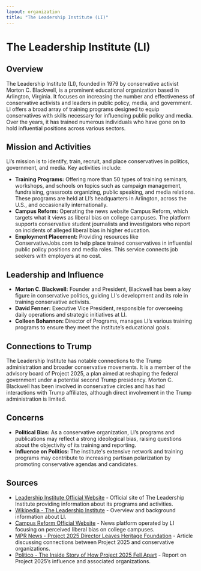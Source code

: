 ```yaml
---
layout: organization
title: "The Leadership Institute (LI)"
---
```


# The Leadership Institute (LI)

## Overview
The Leadership Institute (LI), founded in 1979 by conservative activist Morton C. Blackwell, is a prominent educational organization based in Arlington, Virginia. It focuses on increasing the number and effectiveness of conservative activists and leaders in public policy, media, and government. LI offers a broad array of training programs designed to equip conservatives with skills necessary for influencing public policy and media. Over the years, it has trained numerous individuals who have gone on to hold influential positions across various sectors.

## Mission and Activities
LI’s mission is to identify, train, recruit, and place conservatives in politics, government, and media. Key activities include:
- **Training Programs:** Offering more than 50 types of training seminars, workshops, and schools on topics such as campaign management, fundraising, grassroots organizing, public speaking, and media relations. These programs are held at LI’s headquarters in Arlington, across the U.S., and occasionally internationally.
- **Campus Reform:** Operating the news website Campus Reform, which targets what it views as liberal bias on college campuses. The platform supports conservative student journalists and investigators who report on incidents of alleged liberal bias in higher education.
- **Employment Placement:** Providing resources like ConservativeJobs.com to help place trained conservatives in influential public policy positions and media roles. This service connects job seekers with employers at no cost.

## Leadership and Influence
- **Morton C. Blackwell:** Founder and President, Blackwell has been a key figure in conservative politics, guiding LI's development and its role in training conservative activists.
- **David Fenner:** Executive Vice President, responsible for overseeing daily operations and strategic initiatives at LI.
- **Colleen Bohannon:** Director of Programs, manages LI’s various training programs to ensure they meet the institute’s educational goals.

## Connections to Trump
The Leadership Institute has notable connections to the Trump administration and broader conservative movements. It is a member of the advisory board of Project 2025, a plan aimed at reshaping the federal government under a potential second Trump presidency. Morton C. Blackwell has been involved in conservative circles and has had interactions with Trump affiliates, although direct involvement in the Trump administration is limited.

## Concerns
- **Political Bias:** As a conservative organization, LI’s programs and publications may reflect a strong ideological bias, raising questions about the objectivity of its training and reporting.
- **Influence on Politics:** The institute's extensive network and training programs may contribute to increasing partisan polarization by promoting conservative agendas and candidates.

## Sources
- [Leadership Institute Official Website](https://www.leadershipinstitute.org) - Official site of The Leadership Institute providing information about its programs and activities.
- [Wikipedia - The Leadership Institute](https://en.wikipedia.org/wiki/The_Leadership_Institute) - Overview and background information about LI.
- [Campus Reform Official Website](https://www.campusreform.org) - News platform operated by LI focusing on perceived liberal bias on college campuses.
- [MPR News - Project 2025 Director Leaves Heritage Foundation](https://www.mprnews.org/story/2024/07/30/project-2025-director-leaves-heritage-foundation-after-democratic-attacks-and-trump-criticism) - Article discussing connections between Project 2025 and conservative organizations.
- [Politico - The Inside Story of How Project 2025 Fell Apart](https://www.politico.com/news/magazine/2024/08/02/project-2025-trump) - Report on Project 2025’s influence and associated organizations.
